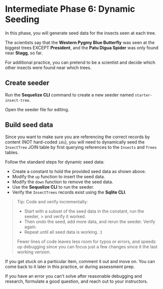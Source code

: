 # Intermediate Phase 6: Dynamic Seeding

In this phase, you will generate seed data for the insects seen at each tree.

The scientists say that the __Western Pygmy Blue Butterfly__ was seen at the 
biggest trees EXCEPT __President__, and the __Patu Digua Spider__ was only found 
near __Stagg__, so far.

For additional practice, you can pretend to be a scientist and decide 
which other insects were found near which trees.

## Create seeder

Run the **Sequelize CLI** command to create a new seeder named
`starter-insect-tree`.

Open the seeder file for editing.

## Build seed data

Since you want to make sure you are referencing the correct records by content
(NOT hard-coded `ids`), you will need to dynamically seed the `InsectTree`
JOIN table by first querying references to the `Insects` and `Trees` tables.

Follow the standard steps for dynamic seed data:

* Create a constant to hold the provided seed data as shown above.
* Modify the `up` function to insert the seed data.
* Modify the `down` function to remove the seed data.
* Use the **Sequelize CLI** to run the seeder.
* Verify the `InsectTrees` records exist using the **Sqlite CLI**.

> Tip: Code and verify incrementally:
> * Start with a subset of the seed data in the constant, run the seeder,
    > and verify it worked.
> * Then undo the seed, add more data, and rerun the seeder. Verify again.
> * Repeat until all seed data is working. :)
>
> Fewer lines of code leaves less room for typos or errors, and speeds up
> debugging since you can focus just a few changes since it the last working
> version.

If you get stuck on a particular item, comment it out and move on. You can come
back to it later in this practice, or during assessment prep.

If you have an error you can't solve after reasonable debugging and research,
formulate a good question, and reach out to your instructors.